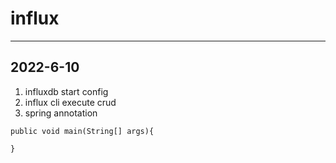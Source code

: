 # influx
- - -
## 2022-6-10
1. influxdb start config
2. influx cli execute crud
3. spring annotation
```
public void main(String[] args){

}
```